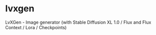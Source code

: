 # lvxgen
LvXGen - Image generator (with Stable Diffusion XL 1.0 / Flux and Flux Context / Lora / Checkpoints)
